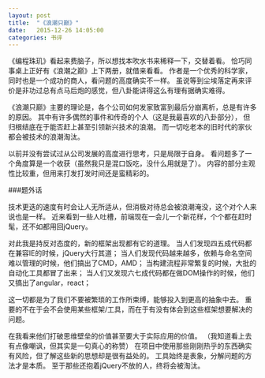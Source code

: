```yaml
---
layout: post
title:  "《浪潮只巅》"
date:   2015-12-26 14:05:00
categories: 书评
---
```


《编程珠玑》看起来费脑子，所以想找本吹水书来稀释一下，交替着看。
恰巧同事桌上正好有《浪潮之巅》上下两册，就借来看看。
作者是一个优秀的科学家，同时也是一个成功的商人，看问题的高度确实不一样。
虽说等到尘埃落定再来评价是非功过总有点马后炮的感觉，但八卦能讲得这么有理有据确实难得。

《浪潮只巅》主要的理论是，各个公司如何发家致富到最后分崩离析，总是有许多的原因。
其中有许多偶然的事件和传奇的个人（这是我最喜欢的八卦部分），
但归根结底在于能否赶上甚至引领新兴技术的浪潮。
而一切吃老本的旧时代的家伙都会被技术的浪潮淘汰。

以前并没有尝试过从公司发展的高度进行思考，只是局限于自身。
看问题多了一个角度算是一个收获（虽然我只是混口饭吃，没什么用就是了）。
内容的部分主观性比较重，但用来打发打发时间还是蛮精彩的。

###题外话

技术更迭的速度有时会让人无所适从，但消极对待总会被浪潮淹没，这个对个人来说也是一样。
近来看到一些人吐槽，前端现在一会儿一个新花样，个个都在赶时髦，还不如都用回jQuery。

对此我是持反对态度的，新的框架出现都有它的道理。
当人们发现四五成代码都在兼容IE的时候，jQuery大行其道；
当人们发现代码越来越多，依赖与命名空间难以管理的时候，他们搞出了CMD，AMD；
当构建流程非常繁复的时候，大批的自动化工具都冒了出来；
当人们又发现六七成代码都在做DOM操作的时候，他们又搞出了angular，react；

这一切都是为了我们不要被繁琐的工作所束缚，能够投入到更高的抽象中去。
重要的不在于会不会使用某些框架/工具，而在于有没有体会到这些框架想要解决的问题。

在我看来他们打破思维壁垒的价值甚至要大于实际应用的价值。
（我知道看上去有点像嘲讽，但其实是一句真心的称赞）
在项目中使用那些刚刚热乎的东西确实有风险，但了解这些新的思想却是很有益处的。
工具始终是表象，分解问题的方法才是本质。
至于那些还抱着jQuery不放的人，终将会被淘汰。
